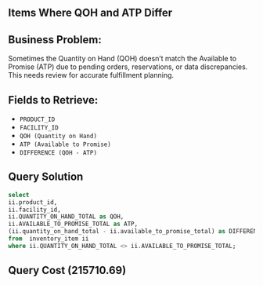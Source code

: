 ## Items Where QOH and ATP Differ

## Business Problem:
Sometimes the Quantity on Hand (QOH) doesn’t match the Available to Promise (ATP) due to pending orders, reservations, or data discrepancies. This needs review for accurate fulfillment planning.

## Fields to Retrieve:

- `PRODUCT_ID`
- `FACILITY_ID`
- `QOH (Quantity on Hand)`
- `ATP (Available to Promise)`
- `DIFFERENCE (QOH - ATP)`

## Query Solution
```sql
select 
ii.product_id,
ii.facility_id,
ii.QUANTITY_ON_HAND_TOTAL as QOH,
ii.AVAILABLE_TO_PROMISE_TOTAL as ATP,
(ii.quantity_on_hand_total - ii.available_to_promise_total) as DIFFERENCE 
from  inventory_item ii 
where ii.QUANTITY_ON_HAND_TOTAL <> ii.AVAILABLE_TO_PROMISE_TOTAL;
```

## Query Cost (215710.69)